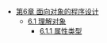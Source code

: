 
* [第6章 面向对象的程序设计](chapter6/index)
    * [6.1 理解对象](chapter6/6.1/6.1)
        * [6.1.1 属性类型](chapter6/6.1/6.1.1)
        
